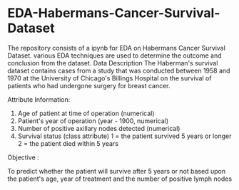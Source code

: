 # EDA-Habermans-Cancer-Survival-Dataset
The repository consists of a ipynb for EDA on Habermans Cancer Survival Dataset. various EDA techniques are used to determine the outcome and conclusion from the dataset.
Data Description The Haberman's survival dataset contains cases from a study that was conducted between 1958 and 1970 at the University of Chicago's Billings Hospital on the survival of patients who had undergone surgery for breast cancer.

Attribute Information:

1. Age of patient at time of operation (numerical)
2. Patient's year of operation (year - 1900, numerical)
3. Number of positive axillary nodes detected (numerical)
4. Survival status (class attribute) 1 = the patient survived 5 years or longer 2 = the patient died within 5 years

Objective :

To predict whether the patient will survive after 5 years or not based upon the patient's age, year of treatment and the number of positive lymph nodes

